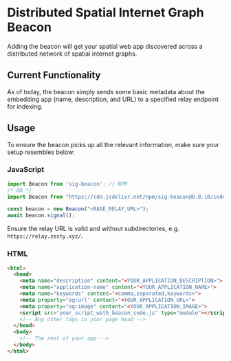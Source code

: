 # Distributed Spatial Internet Graph Beacon

Adding the beacon will get your spatial web app discovered across a distributed network of spatial internet graphs.

## Current Functionality

As of today, the beacon simply sends some basic metadata about the embedding app (name, description, and URL) to a specified relay endpoint for indexing.

## Usage

To ensure the beacon picks up all the relevant information, make sure your setup resembles below:

### JavaScript

```js
import Beacon from 'sig-beacon'; // NPM
/* OR */
import Beacon from "https://cdn.jsdelivr.net/npm/sig-beacon@0.0.10/index.js"; // CDN

const beacon = new Beacon("<BASE_RELAY_URL>");
await beacon.signal();
```

Ensure the relay URL is valid and without subdirectories, e.g. `https://relay.zesty.xyz/`.

### HTML

```html
<html>
  <head>
    <meta name="description" content="<YOUR_APPLICATION_DESCRIPTION>">
    <meta name="application-name" content="<YOUR_APPLICATION_NAME>">
    <meta name="keywords" content="<comma,separated,keywords>">
    <meta property="og:url" content="<YOUR_APPLICATION_URL>">
    <meta property="og:image" content="<YOUR_APPLICATION_IMAGE>">
    <script src="your_script_with_beacon_code.js" type="module"></script>
    <!-- Any other tags in your page head -->
  </head>
  <body>
    <!-- The rest of your app -->
  </body>
</html>
```
